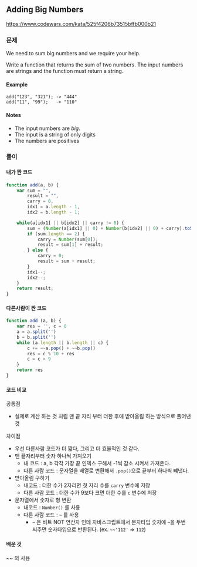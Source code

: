 ## Adding Big Numbers
https://www.codewars.com/kata/525f4206b73515bffb000b21

### 문제
We need to sum big numbers and we require your help.

Write a function that returns the sum of two numbers. The input numbers are strings and the function must return a string.

#### Example
```
add("123", "321"); -> "444"
add("11", "99");   -> "110"
```

#### Notes
- The input numbers are <i>big</i>.
- The input is a string of only digits
- The numbers are positives

### 풀이
#### 내가 짠 코드
```javascript
function add(a, b) {
    var sum = "",
        result = "",
        carry = 0,
        idx1 = a.length - 1,
        idx2 = b.length - 1;

    while(a[idx1] || b[idx2] || carry != 0) {
        sum = (Number(a[idx1] || 0) + Number(b[idx2] || 0) + carry).toString();
        if (sum.length == 2) {
            carry = Number(sum[0]);
            result = sum[1] + result;
        } else {
            carry = 0;
            result = sum + result;
        }
        idx1--;
        idx2--;
    }
    return result;
}
```

#### 다른사람이 짠 코드
```javascript
function add (a, b) {
    var res = '', c = 0
    a = a.split('')
    b = b.split('')
    while (a.length || b.length || c) {
        c += ~~a.pop() + ~~b.pop()
        res = c % 10 + res
        c = c > 9
    }
    return res
}
```
#### 코드 비교
공통점
- 실제로 계산 하는 것 처럼 맨 끝 자리 부터 더한 후에 받아올림 하는 방식으로 풀어낸 것

차이점
- 우선 다른사람 코드가 더 짧다, 그리고 더 효율적인 것 같다.
- 맨 끝자리부터 숫자 하나씩 가져오기
  - 내 코드 : a, b 각각 가장 끝 인덱스 구해서 -1씩 감소 시켜서 가져온다.  
  - 다른 사람 코드 : 문자열을 배열로 변환해서 `.pop()`으로 끝부터 하나씩 뺴낸다.
- 받아올림 구하기
  - 내코드 : 더한 수가 2자리면 첫 자리 수를 `carry` 변수에 저장
  - 다른 사람 코드 : 더한 수가 9보다 크면 더한 수를 `c` 변수에 저장
- 문자열에서 숫자로 형 변환
  - 내코드 : `Number()` 를 사용
  - 다른 사람 코드 : `~` 를 사용
    - `~` 은 비트 NOT 연산자 인데 자바스크립트에서 문자타입 숫자에 `~`을 두번 써주면 숫자타입으로 반환된다. (ex. `~~'112'` => `112`)

#### 배운 것
~~ 의 사용
